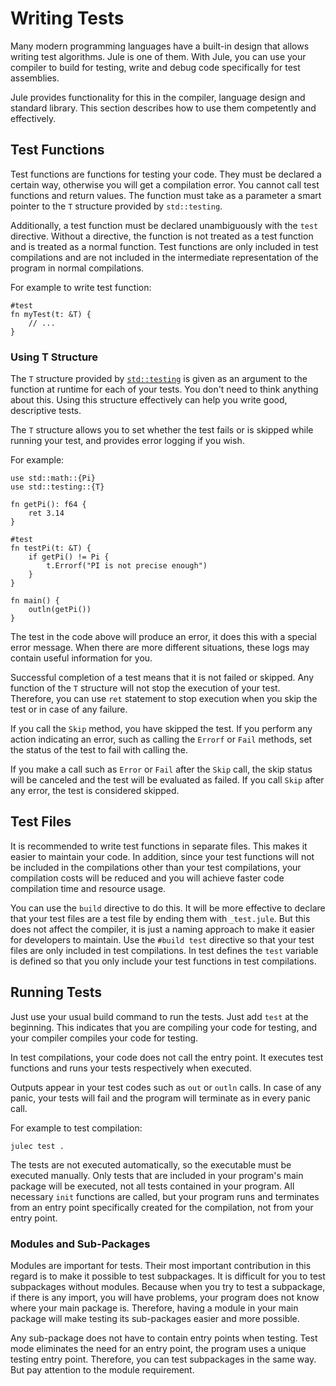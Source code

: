 # Writing Tests

Many modern programming languages ​​have a built-in design that allows writing test algorithms. Jule is one of them. With Jule, you can use your compiler to build for testing, write and debug code specifically for test assemblies.

Jule provides functionality for this in the compiler, language design and standard library. This section describes how to use them competently and effectively.

## Test Functions

Test functions are functions for testing your code. They must be declared a certain way, otherwise you will get a compilation error. You cannot call test functions and return values. The function must take as a parameter a smart pointer to the `T` structure provided by `std::testing`.

Additionally, a test function must be declared unambiguously with the `test` directive. Without a directive, the function is not treated as a test function and is treated as a normal function. Test functions are only included in test compilations and are not included in the intermediate representation of the program in normal compilations.

For example to write test function:
```jule
#test
fn myTest(t: &T) {
    // ...
}
```

### Using T Structure

The `T` structure provided by [`std::testing`](/std/testing) is given as an argument to the function at runtime for each of your tests. You don't need to think anything about this. Using this structure effectively can help you write good, descriptive tests.

The `T` structure allows you to set whether the test fails or is skipped while running your test, and provides error logging if you wish.

For example:
```jule
use std::math::{Pi}
use std::testing::{T}

fn getPi(): f64 {
    ret 3.14
}

#test
fn testPi(t: &T) {
    if getPi() != Pi {
        t.Errorf("PI is not precise enough")
    }
}

fn main() {
    outln(getPi())
}
```

The test in the code above will produce an error, it does this with a special error message. When there are more different situations, these logs may contain useful information for you.

Successful completion of a test means that it is not failed or skipped. Any function of the `T` structure will not stop the execution of your test. Therefore, you can use `ret` statement to stop execution when you skip the test or in case of any failure.

If you call the `Skip` method, you have skipped the test. If you perform any action indicating an error, such as calling the `Errorf` or `Fail` methods, set the status of the test to fail with calling the.

If you make a call such as `Error` or `Fail` after the `Skip` call, the skip status will be canceled and the test will be evaluated as failed. If you call `Skip` after any error, the test is considered skipped.

## Test Files

It is recommended to write test functions in separate files. This makes it easier to maintain your code. In addition, since your test functions will not be included in the compilations other than your test compilations, your compilation costs will be reduced and you will achieve faster code compilation time and resource usage.

You can use the `build` directive to do this. It will be more effective to declare that your test files are a test file by ending them with `_test.jule`. But this does not affect the compiler, it is just a naming approach to make it easier for developers to maintain. Use the `#build test` directive so that your test files are only included in test compilations. In test defines the `test` variable is defined so that you only include your test functions in test compilations.

## Running Tests

Just use your usual build command to run the tests. Just add `test` at the beginning. This indicates that you are compiling your code for testing, and your compiler compiles your code for testing.

In test compilations, your code does not call the entry point. It executes test functions and runs your tests respectively when executed.

Outputs appear in your test codes such as `out` or `outln` calls. In case of any panic, your tests will fail and the program will terminate as in every panic call.

For example to test compilation:
```
julec test .
```

The tests are not executed automatically, so the executable must be executed manually. Only tests that are included in your program's main package will be executed, not all tests contained in your program. All necessary `init` functions are called, but your program runs and terminates from an entry point specifically created for the compilation, not from your entry point.

### Modules and Sub-Packages

Modules are important for tests. Their most important contribution in this regard is to make it possible to test subpackages. It is difficult for you to test subpackages without modules. Because when you try to test a subpackage, if there is any import, you will have problems, your program does not know where your main package is. Therefore, having a module in your main package will make testing its sub-packages easier and more possible.

Any sub-package does not have to contain entry points when testing. Test mode eliminates the need for an entry point, the program uses a unique testing entry point. Therefore, you can test subpackages in the same way. But pay attention to the module requirement.
